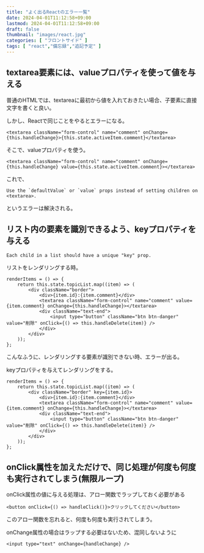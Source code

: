 ```yaml
---
title: "よく出るReactのエラー一覧"
date: 2024-04-01T11:12:58+09:00
lastmod: 2024-04-01T11:12:58+09:00
draft: false
thumbnail: "images/react.jpg"
categories: [ "フロントサイド" ]
tags: [ "react","備忘録","追記予定" ]
---
```




## textarea要素には、valueプロパティを使って値を与える

普通のHTMLでは、textareaに最初から値を入れておきたい場合、子要素に直接文字を書くと良い。

しかし、Reactで同じことをやるとエラーになる。

```
<textarea className="form-control" name="comment" onChange={this.handleChange}>{this.state.activeItem.comment}</textarea>
```

そこで、valueプロパティを使う。

```
<textarea className="form-control" name="comment" onChange={this.handleChange} value={this.state.activeItem.comment}></textarea>
```

これで、
```
Use the `defaultValue` or `value` props instead of setting children on <textarea>.
```
というエラーは解決される。

## リスト内の要素を識別できるよう、keyプロパティを与える

```
Each child in a list should have a unique "key" prop. 
```

リストをレンダリングする時。

```
renderItems = () => {
    return this.state.topicList.map((item) => (
        <div className="border">
            <div>{item.id}:{item.comment}</div>
            <textarea className="form-control" name="comment" value={item.comment} onChange={this.handleChange}></textarea>
            <div className="text-end">
                <input type="button" className="btn btn-danger" value="削除" onClick={() => this.handleDelete(item)} />
            </div>
        </div>
    ));
};
```
こんなふうに、レンダリングする要素が識別できない時、エラーが出る。

keyプロパティを与えてレンダリングをする。

```
renderItems = () => {
    return this.state.topicList.map((item) => (
        <div className="border" key={item.id}>
            <div>{item.id}:{item.comment}</div>
            <textarea className="form-control" name="comment" value={item.comment} onChange={this.handleChange}></textarea>
            <div className="text-end">
                <input type="button" className="btn btn-danger" value="削除" onClick={() => this.handleDelete(item)} />
            </div>
        </div>
    ));
};
```


## onClick属性を加えただけで、同じ処理が何度も何度も実行されてしまう(無限ループ)


onClick属性の値に与える処理は、アロー関数でラップしておく必要がある

```
<button onClick={() => handleClick()}>クリックしてください</button>
```

このアロー関数を忘れると、何度も何度も実行されてしまう。

onChange属性の場合はラップする必要はないため、混同しないように

```
<input type="text" onChange={handleChange} />
```



